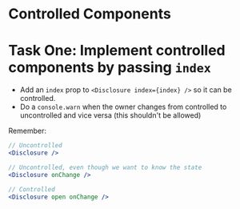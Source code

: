 # Controlled Components

# Task One: Implement controlled components by passing `index`

- Add an `index` prop to `<Disclosure index={index} />` so it can be controlled.
- Do a `console.warn` when the owner changes from controlled to uncontrolled and vice versa (this shouldn't be allowed)

Remember:

```jsx
// Uncontrolled
<Disclosure />

// Uncontrolled, even though we want to know the state
<Disclosure onChange />

// Controlled
<Disclosure open onChange />
```

